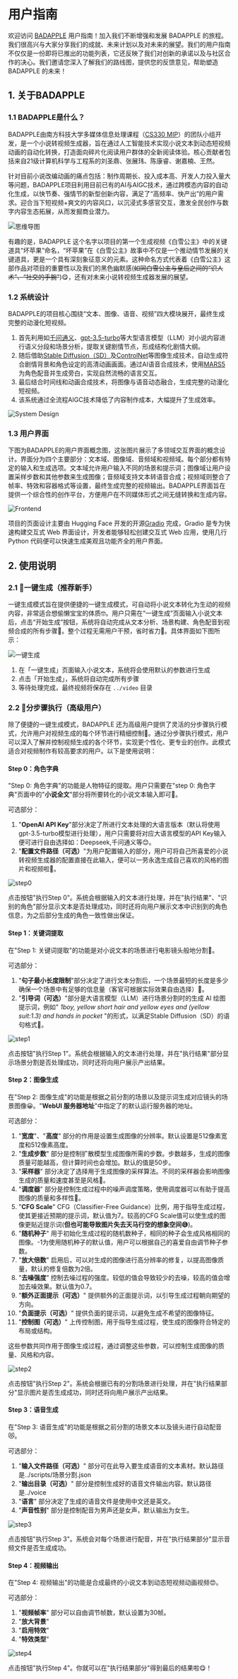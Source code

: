 # 用户指南

欢迎访问 [BADAPPLE](https://github.com/SendingA/BADAPPLE) 用户指南！加入我们不断增强和发展 BADAPPLE 的旅程。我们很高兴与大家分享我们的成就、未来计划以及对未来的展望。我们的用户指南不仅仅是一份即将已推出的功能列表，它还反映了我们对创新的承诺以及与社区合作的决心。我们邀请您深入了解我们的路线图，提供您的反馈意见，帮助塑造 BADAPPLE 的未来！

## 1. 关于BADAPPLE

### 1.1 BADAPPLE是什么？

BADAPPLE由南方科技大学多媒体信息处理课程（[CS330 MIP](https://bb.sustech.edu.cn/webapps/blackboard/content/listContent.jsp?course_id=_6947_1&content_id=_506128_1)）的团队小组开发，是一个小说转视频生成器，旨在通过人工智能技术实现小说文本到动态短视频动画的自动化转换，打造面向碎片化阅读用户群体的全新阅读体验。核心贡献者包括来自21级计算机科学与工程系的刘圣鼎、张展玮、陈康睿、谢嘉楠、王然。

针对目前小说改编动画的痛点包括：制作周期长、投入成本高、开发人力投入量大等问题，BADAPPLE项目利用目前已有的AI与AIGC技术，通过跨模态内容的自动化生成，以快节奏、强情节的新型创新内容，满足了“高频率、快产出”的用户需求。迎合当下短视频+爽文的内容风口，以沉浸式多感官交互，激发全民创作与数字内容生态拓展，从而发掘商业潜力。

![思维导图](https://github.com/user-attachments/assets/691ea5b7-5475-42ae-ab09-12ce17b0a57b)

有趣的是，BADAPPLE 这个名字以项目的第一个生成视频《白雪公主》中的关键道具“坏苹果”命名，“坏苹果”在《白雪公主》故事中不仅是一个推动情节发展的关键道具，更是一个具有深刻象征意义的元素。这种命名方式代表着《白雪公主》这部作品对项目的重要性以及我们的黑色幽默感(~~如同白雪公主与皇后之间的“识人术”、“社交的手腕”~~)😋，还有对未来小说转视频生成器发展的展望。

### 1.2 系统设计

BADAPPLE的项目核心围绕“文本、图像、语音、视频”四大模块展开，最终生成完整的动漫化短视频。

1. 首先利用如[千问通义](https://github.com/QwenLM/Qwen-7B)、[gpt-3.5-turbo](https://platform.openai.com/docs/models/gpt-3.5-turbo)等大型语言模型（LLM）对小说内容进行语义分段和场景分析，提取关键剧情节点，形成结构化剧情大纲。
2. 随后借助[Stable Diffusion（SD）](https://github.com/CompVis/stable-diffusion)及[ControlNet](https://github.com/lllyasviel/ControlNet)等图像生成技术，自动生成符合剧情背景和角色设定的高清动画画面。通过AI语音合成技术，使用[MARS5](https://gitcode.com/mirrors/CAMB-AI/MARS5-TTS)为角色配音并生成旁白，实现自然流畅的语言交互。
3. 最后结合时间线和动画合成技术，将图像与语音动态融合，生成完整的动漫化短视频。
4. 该系统通过全流程AIGC技术降低了内容制作成本，大幅提升了生成效率。

<img src="markdown_image\System_Design.png" alt="System Design">

### 1.3 用户界面

下图为BADAPPLE的用户界面概念图，这张图片展示了多领域交互界面的概念设计。界面分为四个主要部分：文本域、图像域、音频域和视频域。每个部分都有特定的输入和生成选项。文本域允许用户输入不同的场景和提示词；图像域让用户设置采样步数和其他参数来生成图像；音频域支持文本转语音合成；视频域则整合了帧率、特效和容器格式等设置，最终生成完整的视频输出。BADAPPLE界面旨在提供一个综合性的创作平台，方便用户在不同媒体形式之间无缝转换和生成内容。

<img src="markdown_image\Frontend.png" alt="Frontend">

项目的页面设计主要由 Hugging Face 开发的开源[Gradio](https://github.com/gradio-app/gradio) 完成，Gradio 是专为快速构建交互式 Web 界面设计，开发者能够轻松创建交互式 Web 应用，使用几行 Python 代码便可以快速生成美观且功能齐全的用户界面。

## 2. 使用说明

### 2.1 🚀一键生成（推荐新手）

一键生成模式旨在提供便捷的一键生成模式，可自动将小说文本转化为生动的视频内容，非常适合想偷懒宝宝的体质🤓。用户只需在“一键生成”页面输入小说文本后，点击“开始生成”按钮，系统将自动完成从文本分析、场景构建、角色配音到视频合成的所有步骤🌹。整个过程无需用户干预，省时省力🌻。具体界面如下图所示：

<img src="markdown_image\fast_generate.png" alt="一键生成">

1. 在「一键生成」页面输入小说文本，系统将会使用默认的参数进行生成
2. 点击「开始生成」，系统将自动完成所有步骤
3. 等待处理完成，最终视频将保存在 `../video` 目录

### 2.2 🔧分步骤执行（高级用户）

除了便捷的一键生成模式，BADAPPLE 还为高级用户提供了灵活的分步骤执行模式，允许用户对视频生成的每个环节进行精细控制🤩。通过分步骤执行模式，用户可以深入了解并控制视频生成的各个环节，实现更个性化、更专业的创作。此模式适合对视频制作有较高要求的用户。以下是使用说明：

#### Step 0：角色字典

"Step 0: 角色字典"的功能是人物特征的提取。用户只需要在"step 0:  角色字典"页面中的"**小说全文**"部分将所要转化的小说文本输入即可🌸。

可选部分：

1. "**OpenAI API Key**"部分决定了所进行文本处理的大语言版本（默认将使用gpt-3.5-turbo模型进行处理），用户只需要将对应大语言模型的API Key输入便可进行自由选择如：Deepseek,千问通义等😊。
2. "**配置文件路径（可选）**"为用户配置输入的部分，用户可将自己所喜爱的小说转视频生成器的配置直接在此输入，便可以一劳永逸生成自己喜欢的风格的图片和视频啦🎉。

<img src="markdown_image\step0.png" alt="step0">

点击按钮"执行Step 0"。系统会根据输入的文本进行处理，并在"执行结果"、"识别的角色"部分显示文本是否处理成功，同时还将向用户展示文本中识别到的角色信息，为之后部分生成的角色一致性做出保证。

#### Step 1：关键词提取

在"Step 1: 关键词提取"的功能是对小说文本的场景进行电影镜头般地分割🙉。

可选部分：

1. "**句子最小长度限制**"部分决定了进行文本分割后，一个场景最短的长度是多少确保一个场景中有足够的信息量（客官可根据实际效果自由选择）🤞。
2. "**引导词（可选）**"部分是大语言模型（LLM）进行场景分割时的生成 AI 绘图提示词，例如" *1boy, yellow short hair and yellow eyes and (yellow suit:1.3) and hands in pocket*  "的形式，以满足Stable Diffusion（SD）的语句格式🍗。

<img src="markdown_image\step1.png" alt="step1">

点击按钮"执行Step 1"。系统会根据输入的文本进行处理，并在"执行结果"部分显示场景分割是否处理成功，同时还将向用户展示产出结果。

#### Step 2：图像生成

在"Step 2: 图像生成"的功能是根据之前分割的场景以及提示词生成对应镜头的场景图像😀。"**WebUI 服务器地址**"中指定了的默认运行服务器的地址。

可选部分：

1. "**宽度**"、"**高度**" 部分的作用是设置生成图像的分辨率。默认设置是512像素宽度和512像素高度。
2. "**生成步数**" 部分是控制扩散模型生成图像所需的步数。步数越多，生成的图像质量可能越高，但计算时间也会增加。默认的值是50步。
3. "**采样器**" 部分决定了选择用于生成图像的采样算法。不同的采样器会影响图像生成的质量和速度甚至是风格🚗。
4. "**调度器**" 部分是控制生成过程中的噪声调度策略，使用调度器可以有助于提高图像的质量和多样性🐆。
5. "**CFG Scale**" CFG（Classifier-Free Guidance）比例，用于指导生成过程，使其更接近预期的提示词，默认值为7。较高的CFG Scale值可以使生成的图像更贴近提示词(**但也可能导致图片失去天马行空的想象空间😅**)。
6. "**随机种子**" 用于初始化生成过程的随机数种子，相同的种子会生成风格相同的图像。-1为使用随机种子的默认值，用户可以根据自己的喜爱自由调节种子参数。
7. "**放大倍数**" 启用后，可以对生成的图像进行高分辨率的修复，以提高图像质量，默认的修复倍数为2倍。
8. "**去噪强度**" 控制去噪过程的强度。较低的值会导致较少的去噪，较高的值会增加去噪效果。默认值为0.7。
9. "**额外正面提示（可选）**" 提供额外的正面提示词，以引导生成过程朝向期望的方向。
10. "**负面提示（可选）**" 提供负面的提示词，以避免生成不希望的图像特征。
11. "**控制图（可选）**"  上传控制图，用于指导生成过程，使生成的图像符合特定的布局或结构。

这些参数共同作用于图像生成过程，通过调整这些参数，可以控制生成图像的质量、风格和内容。

<img src="markdown_image\step2.png" alt="step2">

点击按钮"执行Step 2"。系统会根据已有的分割场景进行处理，并在"执行结果部分"显示图片是否生成成功，同时还将向用户展示产出结果。

#### Step 3：语音生成

在"Step 3: 语音生成"的功能是根据之前分割的场景文本以及镜头进行自动配音😻。

可选部分：

1. "**输入文件路径（可选）**" 部分可在此导入要生成语音的文本素材。默认路径是../scripts/场景分割.json
2. "**输出目录（可选）**" 部分是控制生成好的语音文件输出内容。默认路径是../voice
3. "**语言**" 部分决定了生成的语音文件是使用中文还是英文。
4. "**声音性别**" 部分是控制配音为男声还是女声，默认输出为女生。

<img src="markdown_image\step3.png" alt="step3">

点击按钮"执行Step 3"。系统会对每个场景进行配音，并在"执行结果部分"显示音频文件是否生成成功。

#### Step 4：视频输出

在"Step 4: 视频输出"的功能是合成最终的小说文本到动态短视频动画视频😍。

可选部分：

1. "**视频帧率**" 部分可以自由调节帧数，默认设置为30帧。
2. "**放大背景**" 
3. "**启用特效**" 
4. "**特效类型**" 

<img src="markdown_image\step4.png" alt="step4">

点击按钮"执行Step 4"。你就可以在"执行结果部分"得到最后的结果啦😋！
